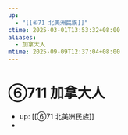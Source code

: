 ```yaml
---
up:
  - "[[⑥71 北美洲民族]]"
ctime: 2025-03-01T13:53:32+08:00
aliases:
  - 加拿大人
mtime: 2025-09-09T12:37:04+08:00
---
```


# ⑥711 加拿大人

- up: [[⑥71 北美洲民族]]
- 
